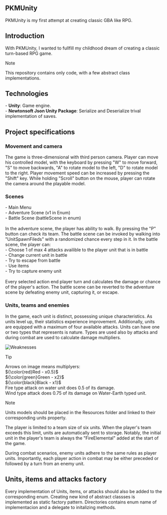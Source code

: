 <h2>PKMUnity</h2>
PKMUnity is my first attempt at creating classic GBA like RPG.<br>

<h2>Introduction</h2>
With PKMUnity, I wanted to fullfill my childhood dream of creating a classic turn-based RPG game. 

> [!NOTE]
> This repository contains only code, with a few abstract class implementations. 

<h2>Technologies</h2>
- <strong>Unity</strong>: Game engine.<br>
- <strong>Newtonsoft Json Unity Package</strong>: Serialize and Deserialize trival implementation of saves.<br>

<h2>Project specifications</h2>
<h3>Movement and camera</h3>
The game is three-dimensional with third person camera. Player can move his controlled model, with the keyboard by pressing "W" to move forward, "S" to move backwards, "A" to rotate model to the left, "D" to rotate model to 
the right. Player movement speed can be increased by pressing the "Shift" key. While holding "Scroll" button on the mouse, player can rotate the camera around the playable model. <br>
<h3>Scenes</h3>
- Main Menu<br>
- Adventure Scene (v1 in Enum)<br>
- Battle Scene (battleScene in enum)<br><br>
In the adventure scene, the player has ability to walk. By pressing the "P" button can check its team. The battle scene can be invoked by walking into "UnitSpawnFileds" with a randomized chance every step in it. In the battle scene, the player can:<br>
- Choose 1 of max 4 attacks availible to the player unit that is in battle <br>
- Change current unit in battle <br>
- Try to escape from battle <br>
- Use items <br>
- Try to capture enemy unit <br>
<br>
Every selected action end player turn and calculates the damage or chance of the player's action. The battle scene can be reverted to the adventure scene by defeating enemy unit, capturing it, or escape.
 <h3>Units, teams and enemies</h3>
In the game, each unit is distinct, possessing unique characteristics. As units level up, their statistics experience improvement. Additionally, units are equipped with a maximum of four available attacks. Units can have one or two types that represents is nature. Types are used also by attacks and during combat are used to calculate damage multipliers.<br>

![Weaknesses](https://github.com/SzymonZwolinski/PKMUnity/assets/92259367/0809e703-f5d2-44c1-98ea-84eb958dd517)

>[!TIP]
> Arrows on image means multiplyers:<br>
> ${\color{red}Red - x0.5}$<br>
> ${\color{green}Green - x2}$<br>
> ${\color{black}Black - x1}$<br>
>Fire type attack on water unit does 0.5 of its damage.<br>
>Wind type attack does 0.75 of its damage on Water-Earth typed unit.

>[!NOTE]
>Units models should be placed in the Resources folder and linked to their corresponding units property.

The player is limited to a team size of six units. When the player's team exceeds this limit, units are automatically sent to storage. Notably, the initial unit in the player's team is always the "FireElemental" added at the start of the game. <br>

During combat scenarios, enemy units adhere to the same rules as player units. Importantly, each player action in combat may be either preceded or followed by a turn from an enemy unit.<br>

<h2>Units, items and attacks factory</h2>
Every implementation of Units, items, or attacks should also be added to the corresponding enum. Creating new kind of abstract classses is implemented as static factory pattern. Directories contains enum name of implementacion and a delegate to initalizing methods. 

